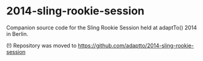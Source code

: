 # 2014-sling-rookie-session
Companion source code for the Sling Rookie Session held at adaptTo() 2014 in Berlin. 

(!) Repository was moved to https://github.com/adaptto/2014-sling-rookie-session
